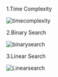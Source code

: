 1.Time Complexity

![timecomplexity](https://github.com/user-attachments/assets/8d7758df-0df1-4d76-a39d-bfe8bded36e6)

2.Binary Search

![binarysearch](https://github.com/user-attachments/assets/a0fe0782-3212-4322-9d9f-a92614cbb6a4)

3.Linear Search

![Linearsearch](https://github.com/user-attachments/assets/241c3a33-880b-45fb-9b17-1a4955fa376c)





